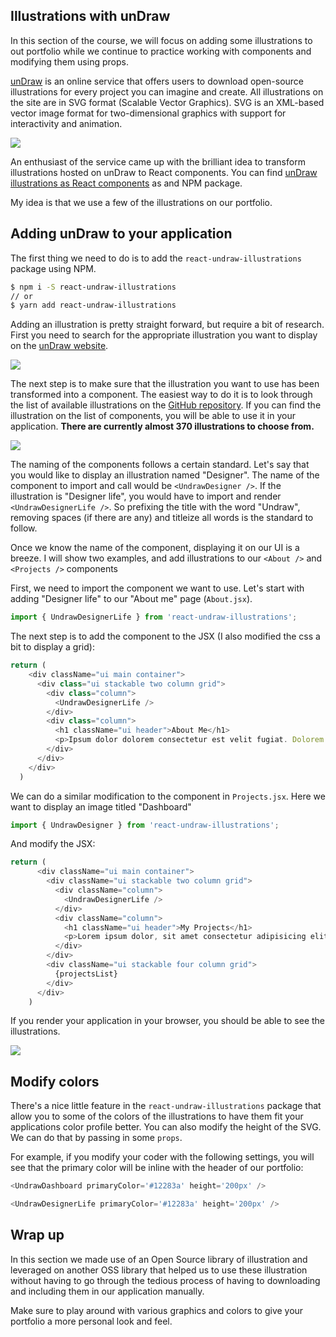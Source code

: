 ## Illustrations with unDraw

In this section of the course, we will focus on adding some illustrations to out portfolio while we continue to practice working with components and modifying them using props.

[unDraw](https://undraw.co/illustrations) is an online service that offers users to download open-source illustrations for every project you can imagine and create. All illustrations on the site are in SVG format (Scalable Vector Graphics). SVG is an XML-based vector image format for two-dimensional graphics with support for interactivity and animation. 

![](https://raw.githubusercontent.com/CraftAcademyLabs/ca_course/master/week3/portfolio_challenge/assets/react_portfolio_undraw_displayed.png)

An enthusiast of the service came up with the brilliant idea to transform illustrations hosted on unDraw to React components. You can find [unDraw illustrations as React components](https://www.npmjs.com/package/react-undraw-illustrations) as and NPM package.

My idea is that we use a few of the illustrations on our portfolio. 

## Adding unDraw to your application

The first thing we need to do is to add the `react-undraw-illustrations` package using NPM.

```bash
$ npm i -S react-undraw-illustrations
// or
$ yarn add react-undraw-illustrations
```
Adding an illustration is pretty straight forward, but require a bit of research. First you need to search for the appropriate  illustration you want to display on the [unDraw website](https://undraw.co/illustrations).

![](https://raw.githubusercontent.com/CraftAcademyLabs/ca_course/master/week3/portfolio_challenge/assets/react_portfolio_undraw_search.png)

The next step is to make sure that the illustration you want to use has been transformed into a component. The easiest way to do it is to look through the list of available illustrations on the [GitHub repository](https://github.com/GraemeFulton/react-undraw-illustrations/tree/master/lib/components). If you can find the illustration on the list of components, you will be able to use it in your application. **There are currently almost 370 illustrations to choose from.**


![](https://raw.githubusercontent.com/CraftAcademyLabs/ca_course/master/week3/portfolio_challenge/assets/react_portfolio_undraw_gh_component_list.png)

The naming of the components follows a certain standard. Let's say that you would like to display an illustration named "Designer". The name of the component to import and call would be `<UndrawDesigner />`. If the illustration is "Designer life", you would have to import and render `<UndrawDesignerLife />`. So prefixing the title with the word "Undraw", removing spaces (if there are any) and titleize all words is the standard to follow.  

Once we know the name of the component, displaying it on our UI is a breeze. I will show two examples, and add illustrations to our `<About />` and `<Projects />` components

First, we need to import the component we want to use. Let's start with adding "Designer life" to our "About me" page (`About.jsx`).

```javascript
import { UndrawDesignerLife } from 'react-undraw-illustrations';
```

The next step is to add the component to the JSX (I also modified the css a bit to display a grid):

```javascript
return (
    <div className="ui main container">
      <div class="ui stackable two column grid">
        <div class="column">
          <UndrawDesignerLife />
        </div>
        <div class="column">
          <h1 className="ui header">About Me</h1>
          <p>Ipsum dolor dolorem consectetur est velit fugiat. Dolorem provident corporis fuga saepe distinctio ipsam? Et quos harum excepturi dolorum molestias?</p>
        </div>
      </div>
    </div>
  )
```

We can do a similar modification to the component in `Projects.jsx`. Here we want to display an image titled "Dashboard"


```javascript
import { UndrawDesigner } from 'react-undraw-illustrations';
```

And modify the JSX: 

```javascript
return (
      <div className="ui main container">
        <div className="ui stackable two column grid">
          <div className="column">
            <UndrawDesignerLife />
          </div>
          <div className="column">
            <h1 className="ui header">My Projects</h1>
            <p>Lorem ipsum dolor, sit amet consectetur adipisicing elit. Officia quod ab doloremque eaque. Consequatur temporibus, quos enim, eaque nemo ad iusto sequi modi totam qui veniam? Ab asperiores inventore distinctio.</p>
          </div>
        </div>
        <div className="ui stackable four column grid">
          {projectsList}
        </div>
      </div>
    )
```

If you render your application in your browser, you should be able to see the illustrations. 

![](https://raw.githubusercontent.com/CraftAcademyLabs/ca_course/master/week3/portfolio_challenge/assets/portfolio_v2_undraw_illustrations.gif)

## Modify colors

There's a nice little feature in the `react-undraw-illustrations` package that allow you to some of the colors of the illustrations to have them fit your applications color profile better. You can also modify the height of the SVG. We can do that by passing in some `props`. 

For example, if you modify your coder with the following settings, you will see that the primary color will be inline with the header of our portfolio:

```javascript
<UndrawDashboard primaryColor='#12283a' height='200px' />
```

```javascript
<UndrawDesignerLife primaryColor='#12283a' height='200px' />
```

## Wrap up

In this section we made use of an Open Source library of illustration and leveraged on another OSS library that helped us to use these illustration without having to go through the tedious process of having to downloading and including them in our application manually. 

Make sure to play around with various graphics and colors to give your portfolio a more personal look and feel.












